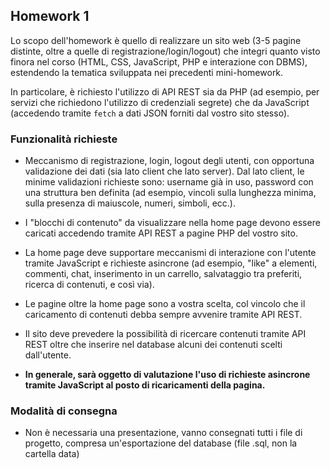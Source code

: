﻿
## Homework 1

Lo scopo dell'homework è quello di realizzare un sito web (3-5 pagine distinte, oltre a quelle di registrazione/login/logout) che integri quanto visto finora nel corso (HTML, CSS, JavaScript, PHP e interazione con DBMS), estendendo la tematica sviluppata nei precedenti mini-homework.

In particolare, è richiesto l'utilizzo di API REST sia da PHP (ad esempio, per servizi che richiedono l'utilizzo di credenziali segrete) che da JavaScript (accedendo tramite `fetch` a dati JSON forniti dal vostro sito stesso).

### Funzionalità richieste

- Meccanismo di registrazione, login, logout degli utenti, con opportuna validazione dei dati (sia lato client che lato server).
Dal lato client, le minime validazioni richieste sono: username già in uso, password con una struttura ben definita (ad esempio, vincoli sulla lunghezza minima, sulla presenza di maiuscole, numeri, simboli, ecc.).

- I "blocchi di contenuto" da visualizzare nella home page devono essere caricati accedendo tramite API REST a pagine PHP del vostro sito.

- La home page deve supportare meccanismi di interazione con l'utente tramite JavaScript e richieste asincrone (ad esempio, "like" a elementi, commenti, chat, inserimento in un carrello, salvataggio tra preferiti, ricerca di contenuti, e così via).

- Le pagine oltre la home page sono a vostra scelta, col vincolo che il caricamento di contenuti debba sempre avvenire tramite API REST.

- Il sito deve prevedere la possibilità di ricercare contenuti tramite API REST oltre che inserire nel database alcuni dei contenuti scelti dall'utente.

- **In generale, sarà oggetto di valutazione l'uso di richieste asincrone tramite JavaScript al posto di ricaricamenti della pagina.**

### Modalità di consegna
- Non è necessaria una presentazione, vanno consegnati tutti i file di progetto, compresa un'esportazione del database (file .sql, non la cartella data)
